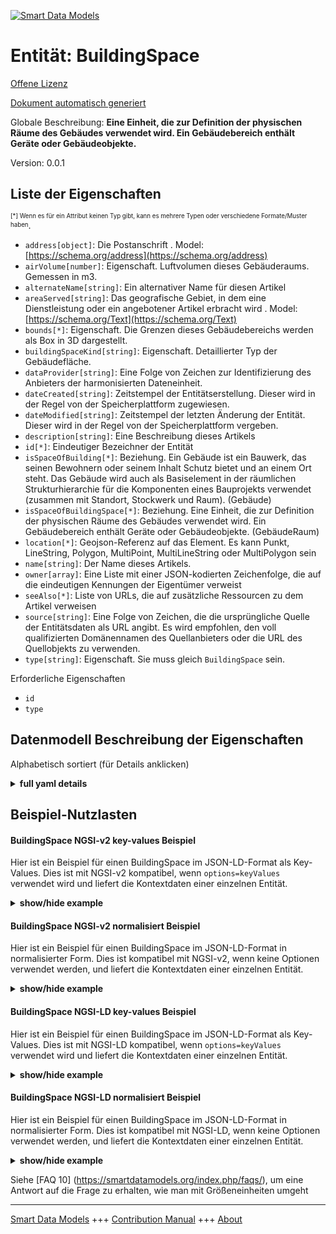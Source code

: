 <!-- 10-Header -->  
[![Smart Data Models](https://smartdatamodels.org/wp-content/uploads/2022/01/SmartDataModels_logo.png "Logo")](https://smartdatamodels.org)  
Entität: BuildingSpace  
======================<!-- /10-Header -->  
<!-- 15-License -->  
[Offene Lizenz](https://github.com/smart-data-models//dataModel.S4BLDG/blob/master/BuildingSpace/LICENSE.md)  
[Dokument automatisch generiert](https://docs.google.com/presentation/d/e/2PACX-1vTs-Ng5dIAwkg91oTTUdt8ua7woBXhPnwavZ0FxgR8BsAI_Ek3C5q97Nd94HS8KhP-r_quD4H0fgyt3/pub?start=false&loop=false&delayms=3000#slide=id.gb715ace035_0_60)  
<!-- /15-License -->  
<!-- 20-Description -->  
Globale Beschreibung: **Eine Einheit, die zur Definition der physischen Räume des Gebäudes verwendet wird. Ein Gebäudebereich enthält Geräte oder Gebäudeobjekte.**  
Version: 0.0.1  
<!-- /20-Description -->  
<!-- 30-PropertiesList -->  

## Liste der Eigenschaften  

<sup><sub>[*] Wenn es für ein Attribut keinen Typ gibt, kann es mehrere Typen oder verschiedene Formate/Muster haben</sub></sup>.  
- `address[object]`: Die Postanschrift  . Model: [https://schema.org/address](https://schema.org/address)- `airVolume[number]`: Eigenschaft. Luftvolumen dieses Gebäuderaums. Gemessen in m3.  - `alternateName[string]`: Ein alternativer Name für diesen Artikel  - `areaServed[string]`: Das geografische Gebiet, in dem eine Dienstleistung oder ein angebotener Artikel erbracht wird  . Model: [https://schema.org/Text](https://schema.org/Text)- `bounds[*]`: Eigenschaft. Die Grenzen dieses Gebäudebereichs werden als Box in 3D dargestellt.  - `buildingSpaceKind[string]`: Eigenschaft. Detaillierter Typ der Gebäudefläche.  - `dataProvider[string]`: Eine Folge von Zeichen zur Identifizierung des Anbieters der harmonisierten Dateneinheit.  - `dateCreated[string]`: Zeitstempel der Entitätserstellung. Dieser wird in der Regel von der Speicherplattform zugewiesen.  - `dateModified[string]`: Zeitstempel der letzten Änderung der Entität. Dieser wird in der Regel von der Speicherplattform vergeben.  - `description[string]`: Eine Beschreibung dieses Artikels  - `id[*]`: Eindeutiger Bezeichner der Entität  - `isSpaceOfBuilding[*]`: Beziehung. Ein Gebäude ist ein Bauwerk, das seinen Bewohnern oder seinem Inhalt Schutz bietet und an einem Ort steht. Das Gebäude wird auch als Basiselement in der räumlichen Strukturhierarchie für die Komponenten eines Bauprojekts verwendet (zusammen mit Standort, Stockwerk und Raum). (Gebäude)  - `isSpaceOfBuildingSpace[*]`: Beziehung. Eine Einheit, die zur Definition der physischen Räume des Gebäudes verwendet wird. Ein Gebäudebereich enthält Geräte oder Gebäudeobjekte. (GebäudeRaum)  - `location[*]`: Geojson-Referenz auf das Element. Es kann Punkt, LineString, Polygon, MultiPoint, MultiLineString oder MultiPolygon sein  - `name[string]`: Der Name dieses Artikels.  - `owner[array]`: Eine Liste mit einer JSON-kodierten Zeichenfolge, die auf die eindeutigen Kennungen der Eigentümer verweist  - `seeAlso[*]`: Liste von URLs, die auf zusätzliche Ressourcen zu dem Artikel verweisen  - `source[string]`: Eine Folge von Zeichen, die die ursprüngliche Quelle der Entitätsdaten als URL angibt. Es wird empfohlen, den voll qualifizierten Domänennamen des Quellanbieters oder die URL des Quellobjekts zu verwenden.  - `type[string]`: Eigenschaft. Sie muss gleich `BuildingSpace` sein.  <!-- /30-PropertiesList -->  
<!-- 35-RequiredProperties -->  
Erforderliche Eigenschaften  
- `id`  - `type`  <!-- /35-RequiredProperties -->  
<!-- 40-RequiredProperties -->  
<!-- /40-RequiredProperties -->  
<!-- 50-DataModelHeader -->  
## Datenmodell Beschreibung der Eigenschaften  
Alphabetisch sortiert (für Details anklicken)  
<!-- /50-DataModelHeader -->  
<!-- 60-ModelYaml -->  
<details><summary><strong>full yaml details</strong></summary>    
```yaml  
BuildingSpace:    
  description: An entity used to define the physical spaces of the building. A building space contains devices or building objects.    
  properties:    
    address:    
      description: The mailing address    
      properties:    
        addressCountry:    
          description: 'Property. The country. For example, Spain. Model:''https://schema.org/addressCountry'''    
          type: string    
        addressLocality:    
          description: 'Property. The locality in which the street address is, and which is in the region. Model:''https://schema.org/addressLocality'''    
          type: string    
        addressRegion:    
          description: 'Property. The region in which the locality is, and which is in the country. Model:''https://schema.org/addressRegion'''    
          type: string    
        district:    
          description: 'A district is a type of administrative division that, in some countries, is managed by the local government.'    
          type: string    
        postOfficeBoxNumber:    
          description: 'Property. The post office box number for PO box addresses. For example, 03578. Model:''https://schema.org/postOfficeBoxNumber'''    
          type: string    
        postalCode:    
          description: 'Property. The postal code. For example, 24004. Model:''https://schema.org/https://schema.org/postalCode'''    
          type: string    
        streetAddress:    
          description: 'Property. The street address. Model:''https://schema.org/streetAddress'''    
          type: string    
        streetNr:    
          description: Number identifying a specific property on a public street.    
          type: string    
      type: object    
      x-ngsi:    
        model: https://schema.org/address    
        type: Property    
    airVolume:    
      description: Property. Air Volume of this building space. Measured in m3.    
      type: number    
      x-ngsi:    
        type: Property    
    alternateName:    
      description: An alternative name for this item    
      type: string    
      x-ngsi:    
        type: Property    
    areaServed:    
      description: The geographic area where a service or offered item is provided    
      type: string    
      x-ngsi:    
        model: https://schema.org/Text    
        type: Property    
    bounds:    
      description: Property. Bounds of this building space represented as a box in 3D.    
      properties:    
        max:    
          description: Property. Represents a point in a 3D space.    
          properties: &buildingspace_-_properties_-_bounds_-_properties_-_min_-_properties    
            type:    
              description: Property. Property. NGSI-LD Entity Type.    
              enum:    
                - Point    
              type: string    
            x:    
              description: Property. Coordinate X of the point.    
              type: number    
            y:    
              description: Property. Coordinate Y of the point.    
              type: number    
            z:    
              description: Property. Coordinate Z of the point.    
              type: number    
          type: object    
        min:    
          description: Property. Represents a point in a 3D space.    
          properties: *buildingspace_-_properties_-_bounds_-_properties_-_min_-_properties    
          type: object    
        type:    
          description: Property. Property. NGSI-LD Entity Type.    
          enum:    
            - Bounds    
          type: string    
      x-ngsi:    
        type: Property    
    buildingSpaceKind:    
      description: Property. Detailed type of the Building Space.    
      enum:    
        - BuildingElementProxy    
        - BuildingStorey    
        - Column    
        - Covering    
        - CurtainWall    
        - Door    
        - OpeningElement    
        - Plate    
        - Railing    
        - Roof    
        - Site    
        - Slab    
        - Space    
        - Stair    
        - StairFlight    
        - Storey    
        - Wall    
        - WallStandardCase    
        - Window    
      type: string    
      x-ngsi:    
        type: Property    
    dataProvider:    
      description: A sequence of characters identifying the provider of the harmonised data entity.    
      type: string    
      x-ngsi:    
        type: Property    
    dateCreated:    
      description: Entity creation timestamp. This will usually be allocated by the storage platform.    
      format: date-time    
      type: string    
      x-ngsi:    
        type: Property    
    dateModified:    
      description: Timestamp of the last modification of the entity. This will usually be allocated by the storage platform.    
      format: date-time    
      type: string    
      x-ngsi:    
        type: Property    
    description:    
      description: A description of this item    
      type: string    
      x-ngsi:    
        type: Property    
    id:    
      anyOf: &buildingspace_-_properties_-_isspaceofbuilding_-_anyof    
        - description: Property. Identifier format of any NGSI entity    
          maxLength: 256    
          minLength: 1    
          pattern: ^[\w\-\.\{\}\$\+\*\[\]`|~^@!,:\\]+$    
          type: string    
        - description: Property. Identifier format of any NGSI entity    
          format: uri    
          type: string    
      description: Unique identifier of the entity    
      x-ngsi:    
        type: Property    
    isSpaceOfBuilding:    
      anyOf: *buildingspace_-_properties_-_isspaceofbuilding_-_anyof    
      description: 'Relationship. A building represents a structure that provides shelter for its occupants or contents and stands in one place. The building is also used to provide a basic element within the spatial structure hierarchy for the components of a building project (together with site, storey, and space). (Building)'    
      x-ngsi:    
        type: Property    
    isSpaceOfBuildingSpace:    
      anyOf: *buildingspace_-_properties_-_isspaceofbuilding_-_anyof    
      description: Relationship. An entity used to define the physical spaces of the building. A building space contains devices or building objects. (BuildingSpace)    
      x-ngsi:    
        type: Property    
    location:    
      description: 'Geojson reference to the item. It can be Point, LineString, Polygon, MultiPoint, MultiLineString or MultiPolygon'    
      oneOf:    
        - description: GeoProperty. Geojson reference to the item. Point    
          properties:    
            bbox:    
              items:    
                type: number    
              minItems: 4    
              type: array    
            coordinates:    
              items:    
                type: number    
              minItems: 2    
              type: array    
            type:    
              enum:    
                - Point    
              type: string    
          required:    
            - type    
            - coordinates    
          title: GeoJSON Point    
          type: object    
        - description: GeoProperty. Geojson reference to the item. LineString    
          properties:    
            bbox:    
              items:    
                type: number    
              minItems: 4    
              type: array    
            coordinates:    
              items:    
                items:    
                  type: number    
                minItems: 2    
                type: array    
              minItems: 2    
              type: array    
            type:    
              enum:    
                - LineString    
              type: string    
          required:    
            - type    
            - coordinates    
          title: GeoJSON LineString    
          type: object    
        - description: GeoProperty. Geojson reference to the item. Polygon    
          properties:    
            bbox:    
              items:    
                type: number    
              minItems: 4    
              type: array    
            coordinates:    
              items:    
                items:    
                  items:    
                    type: number    
                  minItems: 2    
                  type: array    
                minItems: 4    
                type: array    
              type: array    
            type:    
              enum:    
                - Polygon    
              type: string    
          required:    
            - type    
            - coordinates    
          title: GeoJSON Polygon    
          type: object    
        - description: GeoProperty. Geojson reference to the item. MultiPoint    
          properties:    
            bbox:    
              items:    
                type: number    
              minItems: 4    
              type: array    
            coordinates:    
              items:    
                items:    
                  type: number    
                minItems: 2    
                type: array    
              type: array    
            type:    
              enum:    
                - MultiPoint    
              type: string    
          required:    
            - type    
            - coordinates    
          title: GeoJSON MultiPoint    
          type: object    
        - description: GeoProperty. Geojson reference to the item. MultiLineString    
          properties:    
            bbox:    
              items:    
                type: number    
              minItems: 4    
              type: array    
            coordinates:    
              items:    
                items:    
                  items:    
                    type: number    
                  minItems: 2    
                  type: array    
                minItems: 2    
                type: array    
              type: array    
            type:    
              enum:    
                - MultiLineString    
              type: string    
          required:    
            - type    
            - coordinates    
          title: GeoJSON MultiLineString    
          type: object    
        - description: GeoProperty. Geojson reference to the item. MultiLineString    
          properties:    
            bbox:    
              items:    
                type: number    
              minItems: 4    
              type: array    
            coordinates:    
              items:    
                items:    
                  items:    
                    items:    
                      type: number    
                    minItems: 2    
                    type: array    
                  minItems: 4    
                  type: array    
                type: array    
              type: array    
            type:    
              enum:    
                - MultiPolygon    
              type: string    
          required:    
            - type    
            - coordinates    
          title: GeoJSON MultiPolygon    
          type: object    
      x-ngsi:    
        type: GeoProperty    
    name:    
      description: The name of this item.    
      type: string    
      x-ngsi:    
        type: Property    
    owner:    
      description: A List containing a JSON encoded sequence of characters referencing the unique Ids of the owner(s)    
      items:    
        anyOf: *buildingspace_-_properties_-_isspaceofbuilding_-_anyof    
        description: Property. Unique identifier of the entity    
      type: array    
      x-ngsi:    
        type: Property    
    seeAlso:    
      description: list of uri pointing to additional resources about the item    
      oneOf:    
        - items:    
            format: uri    
            type: string    
          minItems: 1    
          type: array    
        - format: uri    
          type: string    
      x-ngsi:    
        type: Property    
    source:    
      description: 'A sequence of characters giving the original source of the entity data as a URL. Recommended to be the fully qualified domain name of the source provider, or the URL to the source object.'    
      type: string    
      x-ngsi:    
        type: Property    
    type:    
      description: Property. It must be equal to `BuildingSpace`.    
      enum:    
        - BuildingSpace    
      type: string    
      x-ngsi:    
        type: Property    
  required:    
    - id    
    - type    
  type: object    
  x-derived-from: "https://saref.etsi.org/saref4bldg/v1.1.2/#s4bldg:BuildingSpace"    
  x-disclaimer: 'Redistribution and use in source and binary forms, with or without modification, are permitted  provided that the license conditions are met. Copyleft (c) 2022 Contributors to Smart Data Models Program'    
  x-license-url: https://github.com/smart-data-models/dataModel.S4BLDG/blob/master/BuildingSpace/LICENSE.md    
  x-model-schema: https://smart-data-models.github.com/dataModel.SAREF4BLDG/BuildingSpace/schema.json    
  x-model-tags: SAREF BuildingSpace    
  x-version: 0.0.1    
```  
</details>    
<!-- /60-ModelYaml -->  
<!-- 70-MiddleNotes -->  
<!-- /70-MiddleNotes -->  
<!-- 80-Examples -->  
## Beispiel-Nutzlasten  
#### BuildingSpace NGSI-v2 key-values Beispiel  
Hier ist ein Beispiel für einen BuildingSpace im JSON-LD-Format als Key-Values. Dies ist mit NGSI-v2 kompatibel, wenn `options=keyValues` verwendet wird und liefert die Kontextdaten einer einzelnen Entität.  
<details><summary><strong>show/hide example</strong></summary>    
```json  
{  
  "id": "urn:ngsi-ld:BuildingSpace:cc956fa0-70f8-4110-a4d1-60eb1299bc8e",  
  "type": "BuildingSpace",  
  "airVolume": 0.9964475180399912,  
  "bounds": {  
    "max": {  
      "type": "Point",  
      "x": 0.6598941847785847,  
      "y": 0.29050046329217627,  
      "z": 0.5723987903652894  
    },  
    "min": {  
      "type": "Point",  
      "x": 0.2328925559580186,  
      "y": 0.7820178782873053,  
      "z": 0.703947078383337  
    }  
  },  
  "buildingSpaceKind": "Space",  
  "isSpaceOfBuilding": "urn:ngsi-ld:Building:5ba9925b-36c8-4243-bc1c-5095eefbc2c9",  
  "isSpaceOfBuildingSpace": "urn:ngsi-ld:BuildingSpace:bb5c5eb8-7224-4560-a8f3-0dd75742066d",  
  "dateCreated": "2023-01-26T10:56:49Z",  
  "dateModified": "2023-01-25T18:35:39Z",  
  "source": "Import",  
  "name": "BuildingSpace",  
  "alternateName": "BuildingSpace type 2",  
  "description": "BuildingSpace of limited BuildingSpace types",  
  "dataProvider": "IFC file"  
}  
```  
</details>  
#### BuildingSpace NGSI-v2 normalisiert Beispiel  
Hier ist ein Beispiel für einen BuildingSpace im JSON-LD-Format in normalisierter Form. Dies ist kompatibel mit NGSI-v2, wenn keine Optionen verwendet werden, und liefert die Kontextdaten einer einzelnen Entität.  
<details><summary><strong>show/hide example</strong></summary>    
```json  
{  
  "id": "urn:ngsi-ld:BuildingSpace:f341006e-3556-4699-8959-19edf7079bac",  
  "type": "BuildingSpace",  
  "airVolume": {  
    "type": "Measurement",  
    "value": {  
      0.9064782098814886  
    }  
  },  
  "bounds": {  
    "type": "Bounds",  
    "value": {  
      "max": {  
        "type": "Point",  
        "value": {  
          "x": {  
            "type": "Float",  
            "value": 0.3435432568091691  
          },  
          "y": {  
            "type": "Float",  
            "value": 0.24905296319042758  
          },  
          "z": {  
            "type": "Float",  
            "value": 0.2845520466135202  
          }  
        }  
      },  
      "min": {  
        "type": "Point",  
        "value": {  
          "x": {  
            "type": "Float",  
            "value": 0.4907878164155083  
          },  
          "y": {  
            "type": "Float",  
            "value": 0.24758694946836612  
          },  
          "z": {  
            "type": "Float",  
            "value": 0.5473795276532545  
          }  
        }  
      }  
    }  
  },  
  "buildingSpaceKind": {  
    "type": "Text",  
    "value": "OpeningElement"  
  },  
  "isSpaceOfBuilding": {  
    "type": "URL",  
    "value": "urn:ngsi-ld:Building:f61515c6-7ae8-497f-a5a0-a109d69c8ad9"  
  },  
  "isSpaceOfBuildingSpace": {  
    "type": "URL",  
    "value": "urn:ngsi-ld:BuildingSpace:af38bc5d-cc8e-456b-933b-6f49a5a4347b"  
  },  
  "dateCreated": {  
    "type": "DateTime",  
    "value": "2023-01-26T05:23:18.620809+01:00"  
  },  
  "dateModified": {  
    "type": "DateTime",  
    "value": "2023-01-26T01:47:26.1064065+01:00"  
  },  
  "source": {  
    "type": "Text",  
    "value": "Import"  
  },  
  "name": {  
    "type": "Text",  
    "value": "BuildingSpace"  
  },  
  "alternateName": {  
    "type": "Text",  
    "value": "BuildingSpace type 2"  
  },  
  "description": {  
    "type": "Text",  
    "value": "BuildingSpace of limited BuildingSpace types"  
  },  
  "dataProvider": {  
    "type": "Text",  
    "value": "IFC file"  
  }  
}  
```  
</details>  
#### BuildingSpace NGSI-LD key-values Beispiel  
Hier ist ein Beispiel für einen BuildingSpace im JSON-LD-Format als Key-Values. Dies ist mit NGSI-LD kompatibel, wenn `options=keyValues` verwendet wird und liefert die Kontextdaten einer einzelnen Entität.  
<details><summary><strong>show/hide example</strong></summary>    
```json  
{  
  "id": "urn:ngsi-ld:BuildingSpace:676ee568-16af-457c-898f-232c5900f75e",  
  "type": "BuildingSpace",  
  "airVolume": 0.6757573914426188,  
  "bounds": {  
    "max": {  
      "type": "Point",  
      "x": 0.11739641482930474,  
      "y": 0.6412223514966972,  
      "z": 0.8162459383914825  
    },  
    "min": {  
      "type": "Point",  
      "x": 0.656218944969374,  
      "y": 0.2590907017420844,  
      "z": 0.10417683913385478  
    }  
  },  
  "buildingSpaceKind": "Plate",  
  "isSpaceOfBuilding": "urn:ngsi-ld:Building:c09b1c10-d5bb-40cb-a76a-bbf551661d55",  
  "isSpaceOfBuildingSpace": "urn:ngsi-ld:BuildingSpace:0b32e85a-02bd-4ccb-a5ec-d4e4805121e9",  
  "dateCreated": "2023-01-25T17:03:22Z",  
  "dateModified": "2023-01-25T23:31:49Z",  
  "source": "Import",  
  "name": "BuildingSpace",  
  "alternateName": "BuildingSpace type 2",  
  "description": "BuildingSpace of limited BuildingSpace types",  
  "dataProvider": "IFC file",  
  "@context": [  
    "https://raw.githubusercontent.com/smart-data-models/dataModel.S4BLDG/master/context.jsonld",  
    "https://uri.etsi.org/ngsi-ld/v1/ngsi-ld-core-context.jsonld"  
  ]  
}  
```  
</details>  
#### BuildingSpace NGSI-LD normalisiert Beispiel  
Hier ist ein Beispiel für einen BuildingSpace im JSON-LD-Format in normalisierter Form. Dies ist kompatibel mit NGSI-LD, wenn keine Optionen verwendet werden, und liefert die Kontextdaten einer einzelnen Entität.  
<details><summary><strong>show/hide example</strong></summary>    
```json  
{  
  "id": "urn:ngsi-ld:BuildingSpace:d7cb7e92-0891-47f6-86a9-06a4aa5373bd",  
  "type": "BuildingSpace",  
  "airVolume": {  
    "type": "Property",  
    "unitCode": "m3",  
    "observedAt": "2023-01-26T13:10:25Z",  
    "value": 0.24704243447487917  
  },  
  "bounds": {  
    "type": "Property",  
    "value": {  
      "max": {  
        "type": "Property",  
        "value": {  
          "x": {  
            "type": "Property",  
            "value": 0.5826533723200945  
          },  
          "y": {  
            "type": "Property",  
            "value": 0.8080827869513028  
          },  
          "z": {  
            "type": "Property",  
            "value": 0.7573005865012242  
          }  
        }  
      },  
      "min": {  
        "type": "Property",  
        "value": {  
          "x": {  
            "type": "Property",  
            "value": 0.6273023443041038  
          },  
          "y": {  
            "type": "Property",  
            "value": 0.3279024163898896  
          },  
          "z": {  
            "type": "Property",  
            "value": 0.9097369934052144  
          }  
        }  
      }  
    }  
  },  
  "buildingSpaceKind": {  
    "type": "Property",  
    "value": "Covering"  
  },  
  "isSpaceOfBuilding": {  
    "type": "Relationship",  
    "object": "urn:ngsi-ld:Building:46ad9d28-a073-4895-a02e-eb5d12495b4a"  
  },  
  "isSpaceOfBuildingSpace": {  
    "type": "Relationship",  
    "object": "urn:ngsi-ld:BuildingSpace:fa3ff8f2-4340-4a60-8cfa-b08d35a62952"  
  },  
  "dateCreated": {  
    "type": "Property",  
    "value": "2023-01-25T18:18:52Z"  
  },  
  "dateModified": {  
    "type": "Property",  
    "value": "2023-01-26T08:23:36Z"  
  },  
  "source": {  
    "type": "Property",  
    "value": "Import"  
  },  
  "name": {  
    "type": "Property",  
    "value": "BuildingSpace"  
  },  
  "alternateName": {  
    "type": "Property",  
    "value": "BuildingSpace type 2"  
  },  
  "description": {  
    "type": "Property",  
    "value": "BuildingSpace of limited BuildingSpace types"  
  },  
  "dataProvider": {  
    "type": "Property",  
    "value": "IFC file"  
  },  
  "@context": [  
    "https://raw.githubusercontent.com/smart-data-models/dataModel.S4BLDG/master/context.jsonld",  
    "https://uri.etsi.org/ngsi-ld/v1/ngsi-ld-core-context.jsonld"  
  ]  
}  
```  
</details><!-- /80-Examples -->  
<!-- 90-FooterNotes -->  
<!-- /90-FooterNotes -->  
<!-- 95-Units -->  
Siehe [FAQ 10] (https://smartdatamodels.org/index.php/faqs/), um eine Antwort auf die Frage zu erhalten, wie man mit Größeneinheiten umgeht  
<!-- /95-Units -->  
<!-- 97-LastFooter -->  
---  
[Smart Data Models](https://smartdatamodels.org) +++ [Contribution Manual](https://bit.ly/contribution_manual) +++ [About](https://bit.ly/Introduction_SDM)<!-- /97-LastFooter -->  
